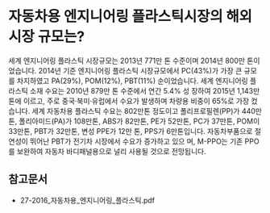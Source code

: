 # 자동차용 엔지니어링 플라스틱시장의 해외 시장 규모는?

세계 엔지니어링 플라스틱 시장규모는 2013년 771만 톤 수준이며 2014년 800만 톤이었습니다. 2014년
기준 엔지니어링 플라스틱 시장규모에서 PC(43%)가 가장 큰 규모를 차지하였고 PA(29%), POM(12%),
PBT(11%) 순이었습니다. 세계 엔지니어링 플라스틱 소재 수요는 2010년 879만 톤 수준에서 연간 5.4% 성
장하여 2015년 1,143만 톤에 이르고, 주로 중국·북미·유럽에서 수요가 발생하며 차량용 비중이 65%로
가장 컸습니다. 세계 자동차용 플라스틱 수요는 802만톤 정도이고 폴리프로필렌(PP)가 440만톤, 폴리아미드(PA)가
108만톤, ABS가 82만톤, PE가 52만톤, PC가 37만톤, POM이 33만톤, PBT가 32만톤, 변성 PPE가 12만
톤, PPS가 6만톤입니다. 자동차부품으로 절연성이 뛰어난 PBT가 전기차 시장에서 수요가 증가하고 있으
며, M-PPO는 기존 PPO를 보완하여 자동차 바디패널용으로 널리 사용될 것으로 전망됩니다. 


## 참고문서
- 27-2016_자동차용_엔지니어링_플라스틱.pdf 